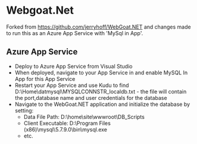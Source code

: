 # Webgoat.Net

Forked from https://github.com/jerryhoff/WebGoat.NET and changes made to run this as an Azure App Service with 'MySql in App'.

## Azure App Service

- Deploy to Azure App Service from Visual Studio
- When deployed, navigate to your App Service in and enable MySQL In App for this App Service
- Restart your App Service and use Kudu to find D:\Home\datmysql\MYSQLCONNSTR_localdb.txt - the file will contain the port,database name and user credentials for the database
- Navigate to the WebGoat.NET application and initialize the database by setting:
    - Data File Path: D:\home\site\wwwroot\DB_Scripts
    - Client Executable: D:\Program Files (x86)\mysql\5.7.9.0\bin\mysql.exe
    - etc.
